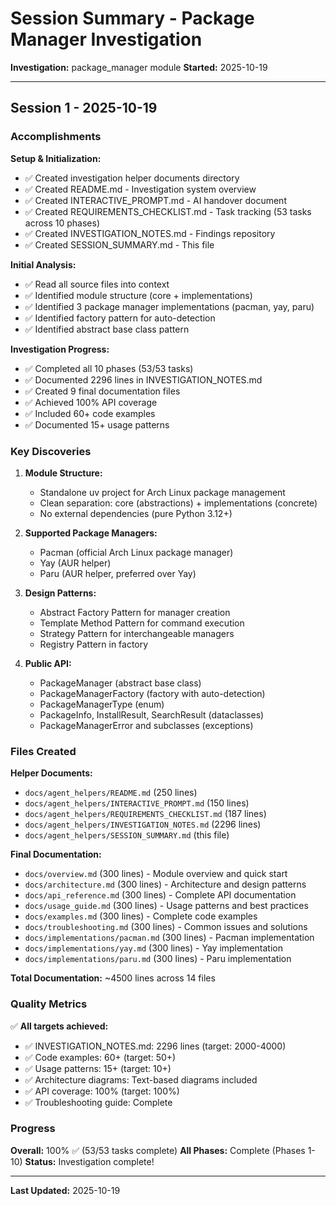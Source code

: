 # Session Summary - Package Manager Investigation

**Investigation:** package_manager module
**Started:** 2025-10-19

---

## Session 1 - 2025-10-19

### Accomplishments

**Setup & Initialization:**
- ✅ Created investigation helper documents directory
- ✅ Created README.md - Investigation system overview
- ✅ Created INTERACTIVE_PROMPT.md - AI handover document
- ✅ Created REQUIREMENTS_CHECKLIST.md - Task tracking (53 tasks across 10 phases)
- ✅ Created INVESTIGATION_NOTES.md - Findings repository
- ✅ Created SESSION_SUMMARY.md - This file

**Initial Analysis:**
- ✅ Read all source files into context
- ✅ Identified module structure (core + implementations)
- ✅ Identified 3 package manager implementations (pacman, yay, paru)
- ✅ Identified factory pattern for auto-detection
- ✅ Identified abstract base class pattern

**Investigation Progress:**
- ✅ Completed all 10 phases (53/53 tasks)
- ✅ Documented 2296 lines in INVESTIGATION_NOTES.md
- ✅ Created 9 final documentation files
- ✅ Achieved 100% API coverage
- ✅ Included 60+ code examples
- ✅ Documented 15+ usage patterns

### Key Discoveries

1. **Module Structure:**
   - Standalone uv project for Arch Linux package management
   - Clean separation: core (abstractions) + implementations (concrete)
   - No external dependencies (pure Python 3.12+)

2. **Supported Package Managers:**
   - Pacman (official Arch Linux package manager)
   - Yay (AUR helper)
   - Paru (AUR helper, preferred over Yay)

3. **Design Patterns:**
   - Abstract Factory Pattern for manager creation
   - Template Method Pattern for command execution
   - Strategy Pattern for interchangeable managers
   - Registry Pattern in factory

4. **Public API:**
   - PackageManager (abstract base class)
   - PackageManagerFactory (factory with auto-detection)
   - PackageManagerType (enum)
   - PackageInfo, InstallResult, SearchResult (dataclasses)
   - PackageManagerError and subclasses (exceptions)

### Files Created

**Helper Documents:**
- `docs/agent_helpers/README.md` (250 lines)
- `docs/agent_helpers/INTERACTIVE_PROMPT.md` (150 lines)
- `docs/agent_helpers/REQUIREMENTS_CHECKLIST.md` (187 lines)
- `docs/agent_helpers/INVESTIGATION_NOTES.md` (2296 lines)
- `docs/agent_helpers/SESSION_SUMMARY.md` (this file)

**Final Documentation:**
- `docs/overview.md` (300 lines) - Module overview and quick start
- `docs/architecture.md` (300 lines) - Architecture and design patterns
- `docs/api_reference.md` (300 lines) - Complete API documentation
- `docs/usage_guide.md` (300 lines) - Usage patterns and best practices
- `docs/examples.md` (300 lines) - Complete code examples
- `docs/troubleshooting.md` (300 lines) - Common issues and solutions
- `docs/implementations/pacman.md` (300 lines) - Pacman implementation
- `docs/implementations/yay.md` (300 lines) - Yay implementation
- `docs/implementations/paru.md` (300 lines) - Paru implementation

**Total Documentation:** ~4500 lines across 14 files

### Quality Metrics

✅ **All targets achieved:**
- ✅ INVESTIGATION_NOTES.md: 2296 lines (target: 2000-4000)
- ✅ Code examples: 60+ (target: 50+)
- ✅ Usage patterns: 15+ (target: 10+)
- ✅ Architecture diagrams: Text-based diagrams included
- ✅ API coverage: 100% (target: 100%)
- ✅ Troubleshooting guide: Complete

### Progress

**Overall:** 100% ✅ (53/53 tasks complete)
**All Phases:** Complete (Phases 1-10)
**Status:** Investigation complete!

---

**Last Updated:** 2025-10-19

